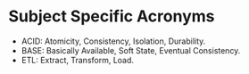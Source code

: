 # Subject Specific Acronyms

* ACID: Atomicity, Consistency, Isolation, Durability.
* BASE: Basically Available, Soft State, Eventual Consistency.
* ETL: Extract, Transform, Load.
